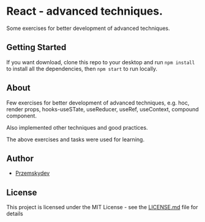 # React - advanced techniques.

Some exercises for better development of advanced techniques.

## Getting Started

If you want download, clone this repo to your desktop and run `npm install` to install all the dependencies, then `npm start` to run locally.

## About

Few exercises for better development of advanced techniques, e.g. hoc, render props, hooks-useSTate, useReducer, useRef, useContext, compound component.

Also implemented other techniques and good practices.

The above exercises and tasks were used for learning.

## Author

* [Przemskydev](https://github.com/Przemskydev)

## License

This project is licensed under the MIT License - see the [LICENSE.md](LICENSE.md) file for details
